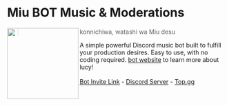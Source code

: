 # Miu BOT Music & Moderations

<img src="https://i.imgur.com/qHRVn0Tt.png" width=165 align="left"/>

> konnichiwa, watashi wa Miu desu <br>

A simple powerful Discord music bot built to fulfill your production desires. Easy to use, with no coding required. [bot website](https://miu.is-a.fun/) to learn more about lucy! <br><br>
[Bot Invite Link](https://discord.com/api/oauth2/authorize?client_id=1089486211376222228&permissions=861609912656&redirect_uri=https%3A%2F%2Fmiu.is-a.dev%2F%3Finvited%3Dyes&response_type=code&scope=guilds%20bot%20applications.commands) - [Discord Server](https://discord.gg/WFfjrQxnfH) - [Top.gg](https://top.gg/user/361407102650109952)
<br>